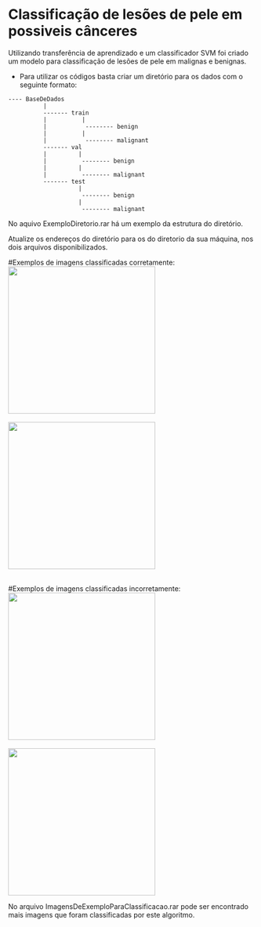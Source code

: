 # Classificação de lesões de pele em possiveis cânceres
Utilizando transferência de aprendizado e um classificador SVM foi criado um modelo para classificação de lesões de pele em malignas e benignas.

- Para utilizar os códigos basta criar um diretório para os dados com o seguinte formato:
```
---- BaseDeDados
          |
          ------- train
          |          |
          |           -------- benign
          |          |
          |           -------- malignant
          ------- val
          |         |
          |          -------- benign
          |         |
          |          -------- malignant
          ------- test
                    |
                     -------- benign
                    |
                     -------- malignant
  ```  
  No aquivo ExemploDiretorio.rar há um exemplo da estrutura do diretório.
  
Atualize os endereços do diretório para os do diretorio da sua máquina, nos dois arquivos disponibilizados.


#Exemplos de imagens classificadas corretamente:
<br>
<img  width="300" height="300" src="https://github.com/LucasSteffens5/Classificacao-de-lesoes-de-pele-em-possiveis-canceres/blob/main/ISIC_0010117.jpg"/><br>
<br>
<img width="300" height="300" src="https://github.com/LucasSteffens5/Classificacao-de-lesoes-de-pele-em-possiveis-canceres/blob/main/ISIC_0010493.jpg"/><br>
<br>

 #Exemplos de imagens classificadas incorretamente:
<br>
<img width="300" height="300" src="https://github.com/LucasSteffens5/Classificacao-de-lesoes-de-pele-em-possiveis-canceres/blob/main/ISIC_0011504.jpg"/><br>
<br>
<img width="300" height="300" src="https://github.com/LucasSteffens5/Classificacao-de-lesoes-de-pele-em-possiveis-canceres/blob/main/ISIC_0011268.jpg"/><br>


No arquivo ImagensDeExemploParaClassificacao.rar pode ser encontrado mais imagens que foram classificadas por este algoritmo.
